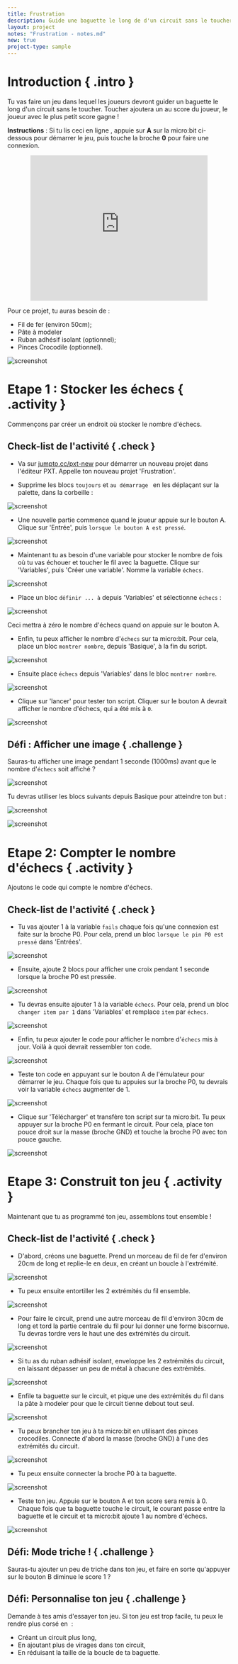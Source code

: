 ```yaml
---
title: Frustration
description: Guide une baguette le long de d'un circuit sans le toucher.
layout: project
notes: "Frustration - notes.md"
new: true
project-type: sample
---
```


# Introduction { .intro }

Tu vas faire un jeu dans lequel les joueurs devront guider un baguette le long d'un circuit sans le toucher.
Toucher ajoutera un au score du joueur, le joueur avec le plus petit score gagne&nbsp;!

__Instructions__&nbsp;: Si tu lis ceci en ligne , appuie sur  __A__  sur la micro:bit ci-dessous pour démarrer le jeu, puis touche la broche __0__ pour faire une connexion.

<div class="trinket" style="width:400px;margin: 0 auto;">
<div style="position:relative;height:0;padding-bottom:81.97%;overflow:hidden;"><iframe style="position:absolute;top:0;left:0;width:100%;height:100%;" src="https://pxt.microbit.org/---run?id=71088-38400-20107-39742" allowfullscreen="allowfullscreen" sandbox="allow-popups allow-scripts allow-same-origin" frameborder="0"></iframe></div>
</div>

Pour ce projet, tu auras besoin de&nbsp;:

+ Fil de fer  (environ 50cm);
+ Pâte à modeler
+ Ruban adhésif isolant (optionnel);
+ Pinces Crocodile (optionnel).

![screenshot](images/frustration-items.png)

# Etape 1&nbsp;: Stocker les échecs { .activity }

Commençons par créer un endroit où stocker le nombre d'échecs.

## Check-list de l'activité { .check }

+ Va sur <a href="http://jumpto.cc/pxt-new" target="_blank">jumpto.cc/pxt-new</a> pour démarrer un nouveau projet dans l'éditeur PXT.
  Appelle ton nouveau projet 'Frustration'.

+ Supprime les blocs `toujours` et `au démarrage ` en les déplaçant sur la palette, dans la corbeille&nbsp;:

![screenshot](images/frustration-bin.png)

+ Une nouvelle partie commence quand le joueur appuie sur le bouton A.
  Clique sur 'Entrée', puis `lorsque le bouton A est pressé`.

![screenshot](images/frustration-onPressA.png)

+ Maintenant tu as besoin d'une variable pour stocker le nombre de fois où tu vas échouer et toucher le fil avec la baguette.
  Clique sur 'Variables', puis 'Créer une variable'.
  Nomme la variable `échecs`.

![screenshot](images/frustration-variable.png)

+ Place un bloc `définir ... à` depuis 'Variables' et sélectionne `échecs`&nbsp;:

![screenshot](images/frustration-fails.png)

Ceci mettra à zéro le nombre d'échecs quand on appuie sur le bouton A.

+ Enfin, tu peux afficher le nombre d'`échecs` sur ta micro:bit.
  Pour cela, place un bloc `montrer nombre`, depuis 'Basique', à la fin du script.

![screenshot](images/frustration-show.png)

+ Ensuite place `échecs` depuis 'Variables' dans le bloc `montrer nombre`.

![screenshot](images/frustration-show-fails.png)

+ Clique sur 'lancer' pour tester ton script.
  Cliquer sur le bouton A devrait afficher le nombre d'échecs, qui a été mis à `0`.

![screenshot](images/frustration-fails-test.png)

## Défi&nbsp;: Afficher une image { .challenge }

Sauras-tu afficher une image pendant 1 seconde (1000ms) avant que le nombre d'`échecs` soit affiché&nbsp;?

![screenshot](images/frustration-start-img.png)

Tu devras utiliser les blocs suivants depuis Basique pour atteindre ton but&nbsp;:

![screenshot](images/frustration-blocks.png)

![screenshot](images/frustration-blocks2.png)

# Etape 2: Compter le nombre d'échecs { .activity }

Ajoutons le code qui compte le nombre d'échecs.

## Check-list de l'activité { .check }

+ Tu vas ajouter 1 à la variable `fails` chaque fois qu'une connexion est faite sur la broche P0.
  Pour cela, prend un bloc `lorsque le pin P0 est pressé` dans 'Entrées'.

![screenshot](images/frustration-pressPin0.png)

+ Ensuite, ajoute 2 blocs pour afficher une croix pendant 1 seconde lorsque la broche P0 est pressée.

![screenshot](images/frustration-pin0-x.png)

+ Tu devras ensuite ajouter 1 à la variable `échecs`.
  Pour cela, prend un bloc `changer item par 1` dans 'Variables' et remplace `item` par `échecs`.

![screenshot](images/frustration-pin0-fails.png)

+ Enfin, tu peux ajouter le code pour afficher le nombre d'`échecs` mis à jour.
  Voilà à quoi devrait ressembler ton code.

![screenshot](images/frustration-pin0-code.png)

+ Teste ton code en appuyant sur le bouton A de l'émulateur pour démarrer le jeu.
  Chaque fois que tu appuies sur la broche P0, tu devrais voir la variable `échecs` augmenter de 1.

![screenshot](images/frustration-pin0-test.png)

+ Clique sur 'Télécharger' et transfère ton script sur ta micro:bit.
  Tu peux appuyer sur la broche P0 en fermant le circuit.
  Pour cela, place ton pouce droit sur la masse (broche GND) et touche la broche P0 avec ton pouce gauche.

![screenshot](images/frustration-pin0-compile.png)

# Etape 3: Construit ton jeu { .activity }

Maintenant que tu as programmé ton jeu, assemblons tout ensemble&nbsp;!

## Check-list de l'activité { .check }

+ D'abord, créons une baguette.
  Prend un morceau de fil de fer d'environ 20cm de long et replie-le en deux, en créant un boucle à l'extrémité.

![screenshot](images/frustration-wand-bend.png)

+ Tu peux ensuite entortiller les 2 extrémités du fil ensemble.

![screenshot](images/frustration-wand-twist.png)

+ Pour faire le circuit, prend une autre morceau de fil d'environ 30cm de long et tord la partie centrale du fil pour lui donner une forme biscornue.
  Tu devras tordre vers le haut une des extrémités du circuit.

![screenshot](images/frustration-course-bend.png)

+ Si tu as du ruban adhésif isolant, enveloppe les 2 extrémités du circuit,
  en laissant dépasser un peu de métal à chacune des extrémités.

![screenshot](images/frustration-course-tape.png)

+ Enfile ta baguette sur le circuit, et pique une des extrémités du fil dans la pâte à modeler pour que le circuit tienne debout tout seul.

![screenshot](images/frustration-course-putty.png)

+ Tu peux brancher ton jeu à ta micro:bit en utilisant des pinces crocodiles.
  Connecte d'abord la masse (broche GND) à l'une des extrémités du circuit.

![screenshot](images/frustration-gnd-connect.png)

+ Tu peux ensuite connecter la broche P0 à ta baguette.

![screenshot](images/frustration-pin0-connect.png)

+ Teste ton jeu.
  Appuie sur le bouton A et ton score sera remis à 0.
  Chaque fois que ta baguette touche le circuit, le courant passe entre la baguette et le circuit et ta micro:bit ajoute 1 au nombre d'échecs.

![screenshot](images/frustration-final.png)

## Défi: Mode triche&nbsp;! { .challenge }

Sauras-tu ajouter un peu de triche dans ton jeu, et faire en sorte qu'appuyer sur le bouton B diminue le score 1&nbsp;?

## Défi: Personnalise ton jeu { .challenge }

Demande à tes amis d'essayer ton jeu.
Si ton jeu est trop facile, tu peux le rendre plus corsé en &nbsp;:

+ Créant un circuit plus long,
+ En ajoutant plus de virages dans ton circuit,
+ En réduisant la taille de la boucle de ta baguette.
